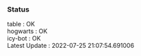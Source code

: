 ### Status


table : OK  
hogwarts : OK  
icy-bot : OK  
Latest Update : 2022-07-25 21:07:54.691006
